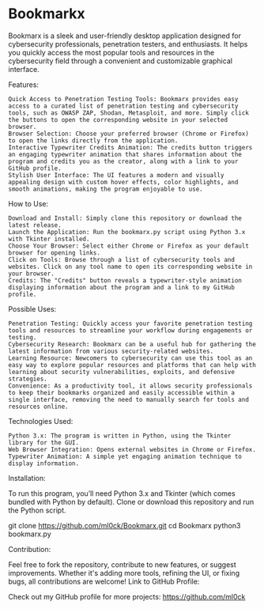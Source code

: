 # Bookmarkx
Bookmarx is a sleek and user-friendly desktop application designed for cybersecurity professionals, penetration testers, and enthusiasts. It helps you quickly access the most popular tools and resources in the cybersecurity field through a convenient and customizable graphical interface.


Features:

    Quick Access to Penetration Testing Tools: Bookmarx provides easy access to a curated list of penetration testing and cybersecurity tools, such as OWASP ZAP, Shodan, Metasploit, and more. Simply click the buttons to open the corresponding website in your selected browser.
    Browser Selection: Choose your preferred browser (Chrome or Firefox) to open the links directly from the application.
    Interactive Typewriter Credits Animation: The credits button triggers an engaging typewriter animation that shares information about the program and credits you as the creator, along with a link to your GitHub profile.
    Stylish User Interface: The UI features a modern and visually appealing design with custom hover effects, color highlights, and smooth animations, making the program enjoyable to use.

How to Use:

    Download and Install: Simply clone this repository or download the latest release.
    Launch the Application: Run the bookmarx.py script using Python 3.x with Tkinter installed.
    Choose Your Browser: Select either Chrome or Firefox as your default browser for opening links.
    Click on Tools: Browse through a list of cybersecurity tools and websites. Click on any tool name to open its corresponding website in your browser.
    Credits: The "Credits" button reveals a typewriter-style animation displaying information about the program and a link to my GitHub profile.

Possible Uses:

    Penetration Testing: Quickly access your favorite penetration testing tools and resources to streamline your workflow during engagements or testing.
    Cybersecurity Research: Bookmarx can be a useful hub for gathering the latest information from various security-related websites.
    Learning Resource: Newcomers to cybersecurity can use this tool as an easy way to explore popular resources and platforms that can help with learning about security vulnerabilities, exploits, and defensive strategies.
    Convenience: As a productivity tool, it allows security professionals to keep their bookmarks organized and easily accessible within a single interface, removing the need to manually search for tools and resources online.

Technologies Used:

    Python 3.x: The program is written in Python, using the Tkinter library for the GUI.
    Web Browser Integration: Opens external websites in Chrome or Firefox.
    Typewriter Animation: A simple yet engaging animation technique to display information.

Installation:

To run this program, you’ll need Python 3.x and Tkinter (which comes bundled with Python by default). Clone or download this repository and run the Python script.

git clone https://github.com/ml0ck/Bookmarx.git
cd Bookmarx
python3 bookmarx.py

Contribution:

Feel free to fork the repository, contribute to new features, or suggest improvements. Whether it's adding more tools, refining the UI, or fixing bugs, all contributions are welcome!
Link to GitHub Profile:

Check out my GitHub profile for more projects: https://github.com/ml0ck
